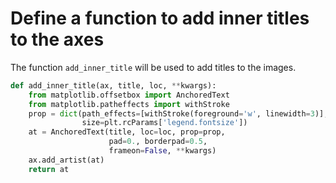 # Define a function to add inner titles to the axes

The function `add_inner_title` will be used to add titles to the images.

```python
def add_inner_title(ax, title, loc, **kwargs):
    from matplotlib.offsetbox import AnchoredText
    from matplotlib.patheffects import withStroke
    prop = dict(path_effects=[withStroke(foreground='w', linewidth=3)],
                size=plt.rcParams['legend.fontsize'])
    at = AnchoredText(title, loc=loc, prop=prop,
                      pad=0., borderpad=0.5,
                      frameon=False, **kwargs)
    ax.add_artist(at)
    return at
```

